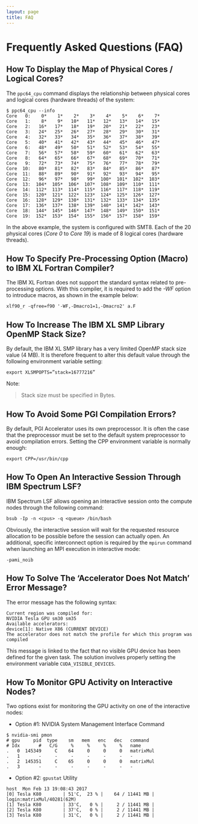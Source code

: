 ```yaml
---
layout: page
title: FAQ
---
```


# Frequently Asked Questions (FAQ)

## How To Display the Map of Physical Cores / Logical Cores?

The `ppc64_cpu` command displays the relationship between physical cores and logical cores (hardware threads) of the system:
```
$ ppc64_cpu --info
Core   0:    0*    1*    2*    3*    4*    5*    6*    7*
Core   1:    8*    9*   10*   11*   12*   13*   14*   15*
Core   2:   16*   17*   18*   19*   20*   21*   22*   23*
Core   3:   24*   25*   26*   27*   28*   29*   30*   31*
Core   4:   32*   33*   34*   35*   36*   37*   38*   39*
Core   5:   40*   41*   42*   43*   44*   45*   46*   47*
Core   6:   48*   49*   50*   51*   52*   53*   54*   55*
Core   7:   56*   57*   58*   59*   60*   61*   62*   63*
Core   8:   64*   65*   66*   67*   68*   69*   70*   71*
Core   9:   72*   73*   74*   75*   76*   77*   78*   79*
Core  10:   80*   81*   82*   83*   84*   85*   86*   87*
Core  11:   88*   89*   90*   91*   92*   93*   94*   95*
Core  12:   96*   97*   98*   99*  100*  101*  102*  103*
Core  13:  104*  105*  106*  107*  108*  109*  110*  111*
Core  14:  112*  113*  114*  115*  116*  117*  118*  119*
Core  15:  120*  121*  122*  123*  124*  125*  126*  127*
Core  16:  128*  129*  130*  131*  132*  133*  134*  135*
Core  17:  136*  137*  138*  139*  140*  141*  142*  143*
Core  18:  144*  145*  146*  147*  148*  149*  150*  151*
Core  19:  152*  153*  154*  155*  156*  157*  158*  159*
```
In the above example, the system is configured with SMT8. Each of the 20 physical cores (*Core 0* to *Core 19*) is made of 8 logical cores (hardware threads).

## How To Specify Pre-Processing Option (Macro) to IBM XL Fortran Compiler?

The IBM XL Fortran does not support the standard syntax related to pre-processing options.
With this compiler, it is required to add the *-WF* option to introduce macros, as shown in the example below:
```
xlf90_r -qfree=f90 '-WF,-Dmacro1=1,-Dmacro2' a.F
```

## How To Increase The IBM XL SMP Library OpenMP Stack Size?

By default, the IBM XL SMP library has a very limited OpenMP stack size value (4 MB).
It is therefore frequent to alter this default value through the following environment variable setting:
```
export XLSMPOPTS=”stack=16777216”
```
Note:
> Stack size must be specified in Bytes.

## How To Avoid Some PGI Compilation Errors?

By default, PGI Accelerator uses its own preprocessor.
It is often the case that the preprocessor must be set to the default system preprocessor to avoid compilation errors. Setting the CPP environment variable is normally enough:
```
export CPP=/usr/bin/cpp
```

## How To Open An Interactive Session Through IBM Spectrum LSF?

IBM Spectrum LSF allows opening an interactive session onto the compute nodes through the following command:
```
bsub -Ip -n <cpus> -q <queue> /bin/bash
```
Obviously, the interactive session will wait for the requested resource allocation to be possible before the session can actually open.
An additional, specific interconnect option is required by the `mpirun` command when launching an MPI execution in interactive mode:
```
-pami_noib
```

## How To Solve The ‘Accelerator Does Not Match’ Error Message?

The error message has the following syntax:
```
Current region was compiled for:
NVIDIA Tesla GPU sm30 sm35
Available accelerators:
device[1]: Native X86 (CURRENT DEVICE)
The accelerator does not match the profile for which this program was compiled
```
This message is linked to the fact that no visible GPU device has been defined for the given task.
The solution involves properly setting the environment variable `CUDA_VISIBLE_DEVICES`.

## How To Monitor GPU Activity on Interactive Nodes?

Two options exist for monitoring the GPU activity on one of the interactive nodes:
*	Option #1: NVIDIA System Management Interface Command
```
$ nvidia-smi pmon
# gpu     pid  type    sm   mem   enc   dec   command
# Idx       #   C/G     %     %     %     %   name
.   0  145349     C    64     0     0     0   matrixMul
.   1       -     -     -     -     -     -   -
.   2  145351     C    65     0     0     0   matrixMul
.   3       -     -     -     -     -     -   -
```
*	Option #2: `gpustat` Utility
```
host  Mon Feb 13 19:08:43 2017
[0] Tesla K80        | 51'C,  23 % |    64 / 11441 MB | login:matrixMul/40281(62M)
[1] Tesla K80        | 33'C,   0 % |     2 / 11441 MB |
[2] Tesla K80        | 37'C,   0 % |     2 / 11441 MB |
[3] Tesla K80        | 31'C,   0 % |     2 / 11441 MB |
```
